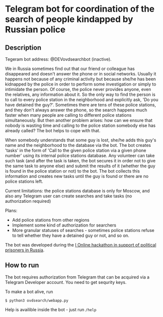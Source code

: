 # Telegram bot for coordination of the search of people kindapped by Russian police

## Description

Tegeram bot address: @DEVovdsearchbot (inactive).

We in Russia sometimes find out that our friend or colleague has disappeared and doesn't answer the phone or in social networks. Usually it happens not because of any criminal activity but because she/he has been kidnapped by the police in order to perform some investigation or simply to intimidate the person. Of course, the police never provides anyone, even the relatives, any information about it. So the only way to find the person is to call to every police station in the neighborhood and explicitly ask, 'Do you have detained the guy?'. Sometimes there are tens of these police stations, and they don't always answer the phone, so the search happens much faster when many people are calling to different police stations simultaneously. But then another problem arises: how can we ensure that nobody is wasting time and calling to the police station somebody else has already called? The bot helps to cope with that.

When somebody understands that some guy is lost, she/he adds this guy's name and the neighborhood to the database via the bot. The bot creates 'tasks' in the form of 'Call to the given police station via a given phone number' using its internal police stations database. Any volunteer can take such task (and after the task is taken, the bot secures it in order not to give the same task to anyone else) and submit the results of it (whether the guy is found in the police station or not) to the bot. The bot collects this information and creates new tasks until the guy is found or there are no police stations left.

Current limitations: the police stations database is only for Moscow, and also any Telegram user can create searches and take tasks (no authorization required)

Plans:
- Add police stations from other regions
- Implement some kind of authorization for searchers
- More granular statuses of searches - sometimes police stations refuse to tell whether they have a detained guy or not, and so on.

The bot was developed during the [I Online hackathon in support of political prisoners in Russia](https://github.com/developers-against-repressions/devs-against-the-machine/).

## How to run

The bot requires authorization from Telegram that can be acquired via a Telegram Developer account. You need to get sequrity keys.

To make a bot alive, run

```
$ python3 ovdsearch/webapp.py
```

Help is availible inside the bot - just run ```/help```
